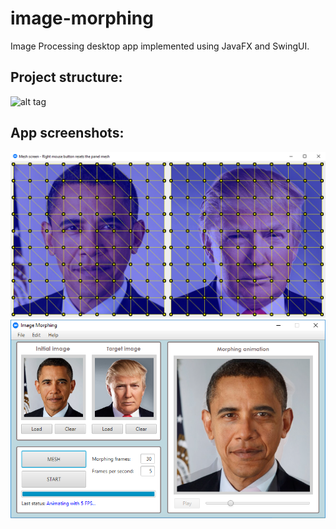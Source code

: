 # image-morphing
Image Processing desktop app implemented using JavaFX and SwingUI.

Project structure:
------------------

![alt tag](https://github.com/hideburn/image-morphing/blob/master/docs/imgs/structure.png)

App screenshots:
------------------

![alt tag](https://github.com/hideburn/image-morphing/blob/master/docs/imgs/mesh_screen.png) ![alt tag](https://github.com/hideburn/image-morphing/blob/master/docs/imgs/app_screenshot.png)
